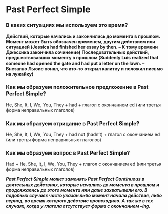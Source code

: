 # Past Perfect Simple
### В каких ситуациях мы используем это время?
**Действий, которые начались и закончились до момента в прошлом. Момент может быть обозначен временем, другим действием или ситуацией (Jessica had finished her essay by then. – К тому времени Джессика закончила сочинение)**
**Последовательных действий, предшествовавших моменту в прошлом (Suddenly Luis realized that someone had opened the gate and had put a letter on the lawn. – Внезапно Льюис понял, что кто-то открыл калитку и положил письмо на лужайку)**

### Как мы образуем положительное предложение в Past Perfect Simple?
He, She, It, I, We, You, They + had + глагол с окончанием ed (или третья форма неправильных глаголов)

### Как мы образуем отрицание в Past Perfect Simple?
He, She, It, I, We, You, They + had not (hadn’t) + глагол с окончанием ed (или третья форма неправильных глаголов)

### Как мы образуем вопрос в Past Perfect Simple?
Had + He, She, It, I, We, You, They + глагол с окончанием ed (или третья форма неправильных глаголов)

***Past Perfect Simple может заменять Past Perfect Continuous в длительных действиях, которые начались до момента в прошлом и продолжались до этого момента или даже захватывали его. 
В подобных случаях часто указан либо момент начала действия, либо период, во время которого действие происходило. А так же в тех случаях, когда у глагола отсутствует форма с окончанием –ing.***
